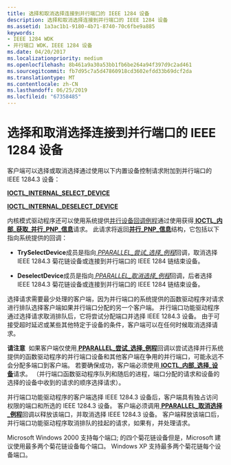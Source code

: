 ```yaml
---
title: 选择和取消选择连接到并行端口的 IEEE 1284 设备
description: 选择和取消选择连接到并行端口的 IEEE 1284 设备
ms.assetid: 1a3ac1b1-9180-4b71-8740-70c6fbe9a885
keywords:
- IEEE 1284 WDK
- 并行端口 WDK，IEEE 1284 设备
ms.date: 04/20/2017
ms.localizationpriority: medium
ms.openlocfilehash: 8b461a9a30a53bb1fb6be264a94f397d9c2ad461
ms.sourcegitcommit: fb7d95c7a5d47860918cd3602efdd33b69dcf2da
ms.translationtype: MT
ms.contentlocale: zh-CN
ms.lasthandoff: 06/25/2019
ms.locfileid: "67358485"
---
```

# <a name="selecting-and-deselecting-an-ieee-1284-device-attached-to-a-parallel-port"></a>选择和取消选择连接到并行端口的 IEEE 1284 设备





客户端可以选择或取消选择通过使用以下内置设备控制请求附加到并行端口的 IEEE 1284.3 设备：

[**IOCTL\_INTERNAL\_SELECT\_DEVICE**](https://docs.microsoft.com/windows-hardware/drivers/ddi/content/parallel/ni-parallel-ioctl_internal_select_device)

[**IOCTL\_INTERNAL\_DESELECT\_DEVICE**](https://docs.microsoft.com/windows-hardware/drivers/ddi/content/parallel/ni-parallel-ioctl_internal_deselect_device)

内核模式驱动程序还可以使用系统提供[并行设备回调例程](https://docs.microsoft.com/windows-hardware/drivers/ddi/content/index)通过使用获得[ **IOCTL\_内部\_获取\_并行\_PNP\_信息**](https://docs.microsoft.com/windows-hardware/drivers/ddi/content/parallel/ni-parallel-ioctl_internal_get_parallel_pnp_info)请求。 此请求将返回[**并行\_PNP\_信息**](https://docs.microsoft.com/windows-hardware/drivers/ddi/content/parallel/ns-parallel-_parallel_pnp_information)结构，它包括以下指向系统提供的回调：

-   **TrySelectDevice**成员是指向[ *PPARALLEL\_尝试\_选择\_例程*](https://docs.microsoft.com/windows-hardware/drivers/ddi/content/parallel/nc-parallel-pparallel_try_select_routine)回调，取消选择IEEE 1284.3 菊花链设备或连接到并行端口的 IEEE 1284 链结束设备。

-   **DeselectDevice**成员是指向[ *PPARALLEL\_取消选择\_例程*](https://docs.microsoft.com/windows-hardware/drivers/ddi/content/parallel/nc-parallel-pparallel_deselect_routine)回调，后者选择 IEEE 1284.3 菊花链设备或连接到并行端口的 IEEE 1284 链结束设备。

选择请求需要最少处理的客户端，因为并行端口的系统提供的函数驱动程序对请求进行排队选择客户端如果并行端口分配的另一个客户端。 并行端口功能驱动程序通过选择请求取消排队后，它将尝试分配端口并选择 IEEE 1284.3 设备。 由于可接受超时延迟或某些其他特定于设备的条件，客户端可以在任何时候取消选择请求。

**请注意**  如果客户端仅使用[ **PPARALLEL\_尝试\_选择\_例程**](https://docs.microsoft.com/windows-hardware/drivers/ddi/content/parallel/nc-parallel-pparallel_try_select_routine)回调以尝试选择并行系统提供的函数驱动程序的并行端口设备和其他客户端在争用的并行端口，可能永远不会分配多端口到客户端。 若要确保成功，客户端必须使用[ **IOCTL\_内部\_选择\_设备**](https://docs.microsoft.com/windows-hardware/drivers/ddi/content/parallel/ni-parallel-ioctl_internal_select_device)请求。 （并行端口函数驱动程序队列和随后的进程，端口分配的请求和设备的选择的设备中收到的请求的顺序选择请求）。

 

并行端口功能驱动程序的客户端选择 IEEE 1284.3 设备后，客户端具有独占访问权限的端口和所选的 IEEE 1284.3 设备。 客户端必须调用[ **PPARALLEL\_取消选择\_例程**](https://docs.microsoft.com/windows-hardware/drivers/ddi/content/parallel/nc-parallel-pparallel_deselect_routine)回调以释放该端口，并取消选择 IEEE 1284.3 设备。 客户端释放该端口后，并行端口功能驱动程序取消排队的挂起的请求，如果有，并处理请求。

Microsoft Windows 2000 支持每个端口; 的四个菊花链设备但是，Microsoft 建议使用最多两个菊花链设备每个端口。 Windows XP 支持最多两个菊花链每个设备端口。

 

 




